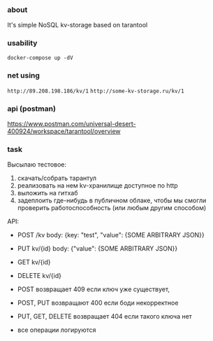 ### about
It's simple NoSQL kv-storage based on tarantool

### usability
`docker-compose up -dV`

### net using
`http://89.208.198.186/kv/1`
`http://some-kv-storage.ru/kv/1`

### api (postman)
https://www.postman.com/universal-desert-400924/workspace/tarantool/overview

### task

Высылаю тестовое: 
1) скачать/собрать тарантул
2) реализовать на нем kv-хранилище доступное по http
3) выложить на гитхаб 
4) задеплоить где-нибудь в публичном облаке, чтобы мы смогли проверить работоспособность (или любым другим способом)


API:
 - POST /kv body: {key: "test", "value": {SOME ARBITRARY JSON}} 
 - PUT kv/{id} body: {"value": {SOME ARBITRARY JSON}}
 - GET kv/{id} 
 - DELETE kv/{id}


 - POST  возвращает 409 если ключ уже существует, 
 - POST, PUT возвращают 400 если боди некорректное
 - PUT, GET, DELETE возвращает 404 если такого ключа нет
 - все операции логируются
